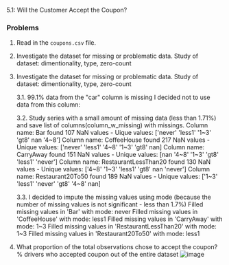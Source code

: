 5.1: Will the Customer Accept the Coupon?
### Problems

1. Read in the `coupons.csv` file.
   
2. Investigate the dataset for missing or problematic data.
Study of dataset: dimentionality, type, zero-count

3. Investigate the dataset for missing or problematic data.
Study of dataset: dimentionality, type, zero-count

    3.1. 99.1% data from the "car" column is missing
        I decided not to use data from this column:

    3.2. Study series with a small amount of missing data (less than 1.71%) and save list of columns(column_w_missing) with missings.
                Column name: Bar found 107 NaN values - Uique values: ['never' 'less1' '1~3' 'gt8' nan '4~8']
                Column name: CoffeeHouse found 217 NaN values - Unique values: ['never' 'less1' '4~8' '1~3' 'gt8' nan]
                Column name: CarryAway found 151 NaN values - Unique values: [nan '4~8' '1~3' 'gt8' 'less1' 'never']
                Column name: RestaurantLessThan20 found 130 NaN values - Unique values: ['4~8' '1~3' 'less1' 'gt8' nan 'never']
                Column name: Restaurant20To50 found 189 NaN values - Unique values: ['1~3' 'less1' 'never' 'gt8' '4~8' nan]

    3.3. I decided to impute the missing values using mode (because the number of missing values is not significant - less than 1.7%)
                Filled missing values in 'Bar' with mode: never
                Filled missing values in 'CoffeeHouse' with mode: less1
                Filled missing values in 'CarryAway' with mode: 1~3
                Filled missing values in 'RestaurantLessThan20' with mode: 1~3
                Filled missing values in 'Restaurant20To50' with mode: less1

4. What proportion of the total observations chose to accept the coupon?
% drivers who accepted coupon out of the entire dataset
                ![image](https://github.com/user-attachments/assets/2433098e-371c-482c-9c2a-91540abaf3ad)
